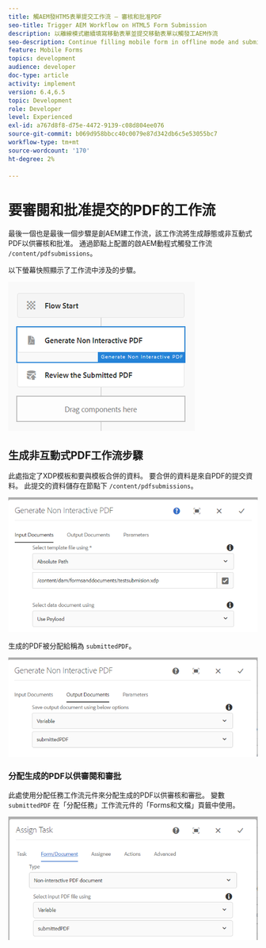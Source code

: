 ```yaml
---
title: 觸AEM發HTM5表單提交工作流 — 審核和批准PDF
seo-title: Trigger AEM Workflow on HTML5 Form Submission
description: 以離線模式繼續填寫移動表單並提交移動表單以觸發工AEM作流
seo-description: Continue filling mobile form in offline mode and submit mobile form to trigger AEM workflow
feature: Mobile Forms
topics: development
audience: developer
doc-type: article
activity: implement
version: 6.4,6.5
topic: Development
role: Developer
level: Experienced
exl-id: a767d8f8-d75e-4472-9139-c08d804ee076
source-git-commit: b069d958bbcc40c0079e87d342db6c5e53055bc7
workflow-type: tm+mt
source-wordcount: '170'
ht-degree: 2%

---
```


# 要審閱和批准提交的PDF的工作流

最後一個也是最後一個步驟是創AEM建工作流，該工作流將生成靜態或非互動式PDF以供審核和批准。 通過節點上配置的啟AEM動程式觸發工作流 `/content/pdfsubmissions`。

以下螢幕快照顯示了工作流中涉及的步驟。

![工作流程](assets/workflow.PNG)

## 生成非互動式PDF工作流步驟

此處指定了XDP模板和要與模板合併的資料。 要合併的資料是來自PDF的提交資料。 此提交的資料儲存在節點下 `/content/pdfsubmissions`。

![工作流程](assets/generate-pdf1.PNG)

生成的PDF被分配給稱為 `submittedPDF`。

![工作流程](assets/generate-pdf2.PNG)

### 分配生成的PDF以供審閱和審批

此處使用分配任務工作流元件來分配生成的PDF以供審核和審批。 變數 `submittedPDF` 在「分配任務」工作流元件的「Forms和文檔」頁籤中使用。

![工作流程](assets/assign-task.PNG)
